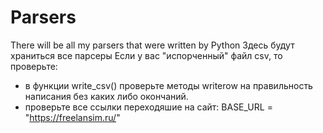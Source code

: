 # Parsers
There will be all my parsers that were written by Python
Здесь будут храниться все парсеры
Если у вас "испорченный" файл csv, то проверьте:
- в функции write_csv() проверьте методы writerow на правильность написания без каких либо окончаний.
- проверьте все ссылки переходяшие на сайт: BASE_URL = "https://freelansim.ru/"
